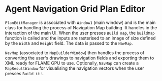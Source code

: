 # Agent Navigation Grid Plan Editor

`PlanEditManager` is associated with `Window1` (main window) and is the main class for handling the process of Navigation Map building. It handles in the interaction of the main UI. When the user presses `Build map`, the `buildMap` function is called and the inputs are rasterised to an image of size defined by the `Width` and `Height` field. The data is passed to the `NavMap`.

`NavMap` (associated to `MapBuilderWindow`) then handles the process of converting the user's drawings to navigation fields and exporting them to XML ready for FLAME GPU to use. Optionally, `NavMap` can create a `MapResultWindow` for visualising the navigation vectors when the user presses `Build it!`.
